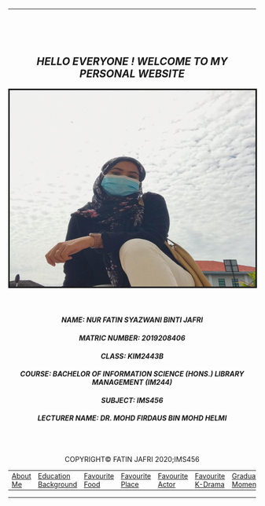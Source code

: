 <hr>
<nav>
<table cellspacing="10" cellpadding="10">
<tr>

<td><a href="about2.html">About Me</a></td>
<td><a href="education2.html">Education Background</a></td>
<td><a href="food2.html">Favourite Food</a></td>
<td><a href="places2.html">Favourite Place</a></td>
<td><a href="actor2.html">Favourite Actor</a></td>
<td><a href="kdrama2.html">Favourite K-Drama</a></td>
<td><a href="graduation&friends.html">Graduation Moments</a></td>
<br>
<br>
<br>
<h1 align="center"><i>HELLO EVERYONE ! WELCOME TO MY PERSONAL WEBSITE</h1></i>
<center><img src="image\me.jpg" border="3" height="400" width="500"></center>
<br>
<br>
<center><h4><i>NAME: NUR FATIN SYAZWANI BINTI JAFRI</h4></i></center>
<center><h4><i>MATRIC NUMBER: 2019208406</h4></i></center>
<center><h4><i>CLASS: KIM2443B</h4></i></center>
<center><h4><i>COURSE: BACHELOR OF INFORMATION SCIENCE (HONS.) LIBRARY MANAGEMENT (IM244)</h4></i></center>
<center><h4><i>SUBJECT: IMS456</h4></i></center>
<center><h4><i>LECTURER NAME: DR. MOHD FIRDAUS BIN MOHD HELMI</h4></i></center>

<body background="image\pastel1.jpg">
<br>
<br>
<footer><center>
<p>COPYRIGHT&COPY FATIN JAFRI 2020;IMS456</p>
</center></footer>

</tr>
</table>
</nav>
<hr>
